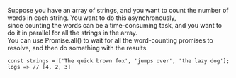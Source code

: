 Suppose you have an array of strings, and you want to count the number of words in each string. You want to do this asynchronously,    
since counting the words can be a time-consuming task, and you want to do it in parallel for all the strings in the array.   
You can use Promise.all() to wait for all the word-counting promises to resolve, and then do something with the results.  

```
const strings = ['The quick brown fox', 'jumps over', 'the lazy dog'];
logs => // [4, 2, 3]
```
